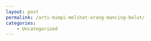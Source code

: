 ```yaml
---
layout: post
permalink: /arti-mimpi-melihat-orang-mancing-belut/
categories:
    - Uncategorized
---
```


